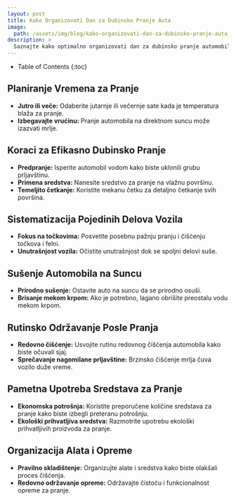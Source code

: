 ```yaml
---
layout: post
title: Kako Organizovati Dan za Dubinsko Pranje Auta
image: 
  path: /assets/img/blog/kako-organizovati-dan-za-dubinsko-pranje-auta_dubinsko-pranje-ba.png
description: >
  Saznajte kako optimalno organizovati dan za dubinsko pranje automobila. Efikasnost, redosled koraka i korisni trikovi na DubinskoPranje.ba.
---
```



- Table of Contents
{:toc}


## Planiranje Vremena za Pranje

- **Jutro ili veče:** Odaberite jutarnje ili večernje sate kada je temperatura blaža za pranje.
- **Izbegavajte vrućinu:** Pranje automobila na direktnom suncu može izazvati mrlje.

## Koraci za Efikasno Dubinsko Pranje

- **Predpranje:** Isperite automobil vodom kako biste uklonili grubu prljavštinu.
- **Primena sredstva:** Nanesite sredstvo za pranje na vlažnu površinu.
- **Temeljito četkanje:** Koristite mekanu četku za detaljno četkanje svih površina.

## Sistematizacija Pojedinih Delova Vozila

- **Fokus na točkovima:** Posvetite posebnu pažnju pranju i čišćenju točkova i felni.
- **Unutrašnjost vozila:** Očistite unutrašnjost dok se spoljni delovi suše.

## Sušenje Automobila na Suncu

- **Prirodno sušenje:** Ostavite auto na suncu da se prirodno osuši.
- **Brisanje mekom krpom:** Ako je potrebno, lagano obrišite preostalu vodu mekom krpom.

## Rutinsko Održavanje Posle Pranja

- **Redovno čišćenje:** Usvojite rutinu redovnog čišćenja automobila kako biste očuvali sjaj.
- **Sprečavanje nagomilane prljavštine:** Brzinsko čišćenje mrlja čuva vozilo duže vreme.

## Pametna Upotreba Sredstava za Pranje

- **Ekonomska potrošnja:** Koristite preporučene količine sredstava za pranje kako biste izbegli preteranu potrošnju.
- **Ekološki prihvatljiva sredstva:** Razmotrite upotrebu ekološki prihvatljivih proizvoda za pranje.

## Organizacija Alata i Opreme

- **Pravilno skladištenje:** Organizujte alate i sredstva kako biste olakšali proces čišćenja.
- **Redovno održavanje opreme:** Održavajte čistoću i funkcionalnost opreme za pranje.